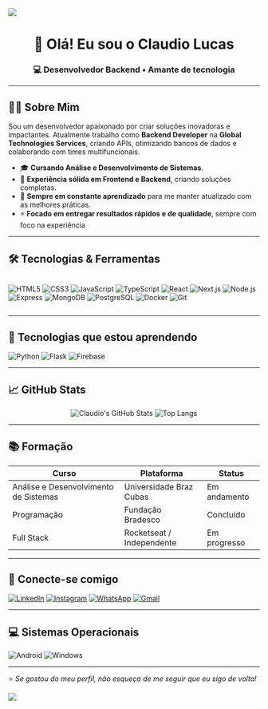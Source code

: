 <!-- Banner ou separador -->
<img src="https://capsule-render.vercel.app/api?type=waving&color=0F2027&height=100&section=header"/>

<h1 align="center">👋 Olá! Eu sou o Claudio Lucas</h1>
<h3 align="center">💻 Desenvolvedor Backend • Amante de tecnologia</h3>

---

## 👨‍💻 Sobre Mim

Sou um desenvolvedor apaixonado por criar soluções inovadoras e impactantes. Atualmente trabalho como **Backend Developer** na **Global Technologies Services**, criando APIs, otimizando bancos de dados e colaborando com times multifuncionais.

- 🎓 **Cursando Análise e Desenvolvimento de Sistemas**.
- 🚀 **Experiência sólida em Frontend e Backend**, criando soluções completas.
- 🧠 **Sempre em constante aprendizado** para me manter atualizado com as melhores práticas.
- ⚡ **Focado em entregar resultados rápidos e de qualidade**, sempre com foco na experiência

---

## 🛠️ Tecnologias & Ferramentas

<div style="display: flex; gap: 10px;">
  
![HTML5](https://img.shields.io/badge/HTML5-E34F26?style=for-the-badge&logo=html5&logoColor=white)
![CSS3](https://img.shields.io/badge/CSS3-1572B6?style=for-the-badge&logo=css3&logoColor=white)
![JavaScript](https://img.shields.io/badge/JavaScript-F7DF1E?style=for-the-badge&logo=javascript&logoColor=black)
![TypeScript](https://img.shields.io/badge/TypeScript-3178C6?style=for-the-badge&logo=typescript&logoColor=white)
![React](https://img.shields.io/badge/React-20232A?style=for-the-badge&logo=react&logoColor=61DAFB)
![Next.js](https://img.shields.io/badge/Next.js-000000?style=for-the-badge&logo=nextdotjs&logoColor=white)
![Node.js](https://img.shields.io/badge/Node.js-339933?style=for-the-badge&logo=nodedotjs&logoColor=white)
![Express](https://img.shields.io/badge/Express.js-404D59?style=for-the-badge)
![MongoDB](https://img.shields.io/badge/MongoDB-4EA94B?style=for-the-badge&logo=mongodb&logoColor=white)
![PostgreSQL](https://img.shields.io/badge/PostgreSQL-4169E1?style=for-the-badge&logo=postgresql&logoColor=white)
![Docker](https://img.shields.io/badge/Docker-2496ED?style=for-the-badge&logo=docker&logoColor=white)
![Git](https://img.shields.io/badge/Git-F05032?style=for-the-badge&logo=git&logoColor=white)

</div>

---

## 🌱 Tecnologias que estou aprendendo

![Python](https://img.shields.io/badge/Python-3776AB?style=for-the-badge&logo=python&logoColor=white)
![Flask](https://img.shields.io/badge/Flask-black?style=for-the-badge&logo=flask&logoColor=white)
![Firebase](https://img.shields.io/badge/Firebase-FFCA28?style=for-the-badge&logo=firebase&logoColor=black)

---

## 📈 GitHub Stats

<div align="center">

![Claudio's GitHub Stats](https://github-readme-stats.vercel.app/api?username=maximonGamer&show_icons=true&theme=radical)
![Top Langs](https://github-readme-stats.vercel.app/api/top-langs/?username=maximonGamer&layout=compact&theme=radical)

</div>

---

## 📚 Formação

| Curso | Plataforma | Status |
|-------|------------|--------|
| Análise e Desenvolvimento de Sistemas | Universidade Braz Cubas | Em andamento |
| Programação | Fundação Bradesco | Concluído |
| Full Stack | Rocketseat / Independente | Em progresso |

---

## 🤝 Conecte-se comigo

[![LinkedIn](https://img.shields.io/badge/LinkedIn-0077B5?style=for-the-badge&logo=linkedin&logoColor=white)](https://www.linkedin.com/in/claudio-lucas-henrique-francisco-ribeiro-1a8148346)
[![Instagram](https://img.shields.io/badge/Instagram-E4405F?style=for-the-badge&logo=instagram&logoColor=white)](https://www.instagram.com/claudio_ribeirofh)
[![WhatsApp](https://img.shields.io/badge/WhatsApp-25D366?style=for-the-badge&logo=whatsapp&logoColor=white)](https://wa.me/5511998115005)
[![Gmail](https://img.shields.io/badge/Gmail-D14836?style=for-the-badge&logo=gmail&logoColor=white)](mailto:lucasclaudio830@gmail.com)

---

## 💻 Sistemas Operacionais

![Android](https://img.shields.io/badge/Android-3DDC84?style=for-the-badge&logo=android&logoColor=white)
![Windows](https://img.shields.io/badge/Windows-0078D6?style=for-the-badge&logo=windows&logoColor=white)

---

⭐ *Se gostou do meu perfil, não esqueça de me seguir que eu sigo de volta!*

<img src="https://capsule-render.vercel.app/api?type=waving&color=0F2027&height=100&section=footer"/>

